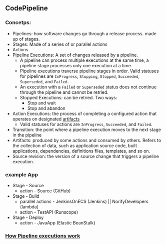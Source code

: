 ## CodePipeline

### Concetps:

- Pipelines: how software changes go through a release process. made up of stages.
- Stages: Made of a series of or parallel actions
- Actions
- Pipeline Executions: A set of changes released by a pipeline.
  - A pipeline can process multiple executions at the same time, a pipeline stage processes only one execution at a time.
  - Pipeline executions traverse pipeline stages in order. Valid statuses for pipelines are `InProgress`, `Stopping`, `Stopped`, `Succeeded`, `Superseded`, and `Failed`. 
  - An execution with a `Failed` or `Superseded` status does not continue through the pipeline and cannot be retried.
  - Stopped Executions: can be retried. Two ways:
    - Stop and wait
    - Stop and abandon
- Action Executions: the process of completing a configured action that operates on designated [artifacts](https://docs.aws.amazon.com/codepipeline/latest/userguide/concepts.html#concepts-artifacts)
  - Valid statuses for actions are `InProgress`, `Succeeded`, and `Failed`.
- Transition: the point where a pipeline execution moves to the next stage in the pipeline
- Artifacts: produced by some actions and consumed by others. Refers to the collection of data, such as application source code, built applications, dependencies, definitions files, templates, and so on.
- Source revision: the version of a source change that triggers a pipeline execution.

### example App

- Stage - Source
  - action - Source (GitHub)
- Stage - Build
  - parallel actions - JenkinsOnECS (Jenkins) || NorifyDevelopers (lambda)
  - action - TestAPI (Runscope)
- Stage - Deploy
  - action -  JavaApp (Elastic BeanStalk)

### [How Pipeline executions work](https://docs.aws.amazon.com/codepipeline/latest/userguide/concepts-how-it-works.html)